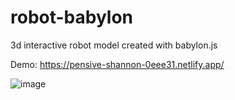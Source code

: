 # robot-babylon
3d interactive robot model created with babylon.js


Demo: https://pensive-shannon-0eee31.netlify.app/

![image](https://user-images.githubusercontent.com/22677130/154802011-0faf7d5b-f3c1-4470-b4d7-499fac75f93e.png)
